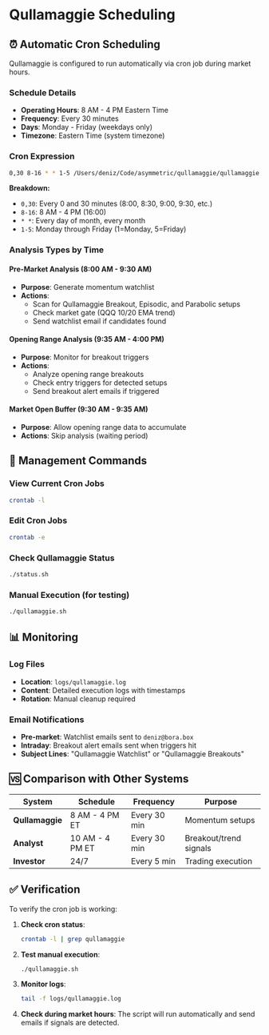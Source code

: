 # Qullamaggie Scheduling

## ⏰ Automatic Cron Scheduling

Qullamaggie is configured to run automatically via cron job during market hours.

### Schedule Details

- **Operating Hours**: 8 AM - 4 PM Eastern Time
- **Frequency**: Every 30 minutes
- **Days**: Monday - Friday (weekdays only)
- **Timezone**: Eastern Time (system timezone)

### Cron Expression

```bash
0,30 8-16 * * 1-5 /Users/deniz/Code/asymmetric/qullamaggie/qullamaggie.sh
```

**Breakdown:**
- `0,30`: Every 0 and 30 minutes (8:00, 8:30, 9:00, 9:30, etc.)
- `8-16`: 8 AM - 4 PM (16:00)
- `* *`: Every day of month, every month
- `1-5`: Monday through Friday (1=Monday, 5=Friday)

### Analysis Types by Time

#### Pre-Market Analysis (8:00 AM - 9:30 AM)
- **Purpose**: Generate momentum watchlist
- **Actions**: 
  - Scan for Qullamaggie Breakout, Episodic, and Parabolic setups
  - Check market gate (QQQ 10/20 EMA trend)
  - Send watchlist email if candidates found

#### Opening Range Analysis (9:35 AM - 4:00 PM)
- **Purpose**: Monitor for breakout triggers
- **Actions**:
  - Analyze opening range breakouts
  - Check entry triggers for detected setups
  - Send breakout alert emails if triggered

#### Market Open Buffer (9:30 AM - 9:35 AM)
- **Purpose**: Allow opening range data to accumulate
- **Actions**: Skip analysis (waiting period)

## 🔧 Management Commands

### View Current Cron Jobs
```bash
crontab -l
```

### Edit Cron Jobs
```bash
crontab -e
```

### Check Qullamaggie Status
```bash
./status.sh
```

### Manual Execution (for testing)
```bash
./qullamaggie.sh
```

## 📊 Monitoring

### Log Files
- **Location**: `logs/qullamaggie.log`
- **Content**: Detailed execution logs with timestamps
- **Rotation**: Manual cleanup required

### Email Notifications
- **Pre-market**: Watchlist emails sent to `deniz@bora.box`
- **Intraday**: Breakout alert emails sent when triggers hit
- **Subject Lines**: "Qullamaggie Watchlist" or "Qullamaggie Breakouts"

## 🆚 Comparison with Other Systems

| System | Schedule | Frequency | Purpose |
|--------|----------|-----------|---------|
| **Qullamaggie** | 8 AM - 4 PM ET | Every 30 min | Momentum setups |
| **Analyst** | 10 AM - 4 PM ET | Every 30 min | Breakout/trend signals |
| **Investor** | 24/7 | Every 5 min | Trading execution |

## ✅ Verification

To verify the cron job is working:

1. **Check cron status**:
   ```bash
   crontab -l | grep qullamaggie
   ```

2. **Test manual execution**:
   ```bash
   ./qullamaggie.sh
   ```

3. **Monitor logs**:
   ```bash
   tail -f logs/qullamaggie.log
   ```

4. **Check during market hours**: The script will run automatically and send emails if signals are detected.
